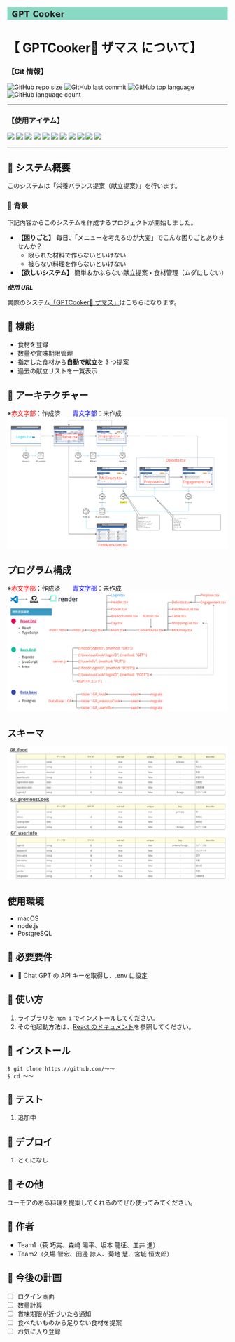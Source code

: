 ![](img/2023-06-05-01-40-06.png)

# 【 GPTCooker🥘 ザマス について】

### 【Git 情報】

![GitHub repo size](https://img.shields.io/github/repo-size/SakamotoRyusei627/GreenfieldProject2)
![GitHub last commit](https://img.shields.io/github/last-commit/SakamotoRyusei627/GreenfieldProject2)
![GitHub top language](https://img.shields.io/github/languages/top/SakamotoRyusei627/GreenfieldProject2)
![GitHub language count](https://img.shields.io/github/languages/count/SakamotoRyusei627/GreenfieldProject2)

---

### 【使用アイテム】

<div>
<img src="https://img.shields.io/badge/-Javascript-F7DF1E.svg?logo=javascript&style=plastic">
<img src="https://img.shields.io/badge/-Typescript-007ACC.svg?logo=typescript&style=plastic">
<img src="https://img.shields.io/badge/-Css3-1572B6.svg?logo=css3&style=plastic">
<img src="https://img.shields.io/badge/-Html5-E34F26.svg?logo=html5&style=plastic">
<img src="https://img.shields.io/badge/-Postgresql-336791.svg?logo=postgresql&style=plastic">
<img src="https://img.shields.io/badge/-Postman-FF6C37.svg?logo=postman&style=plastic">
<img src="https://img.shields.io/badge/-React-61DAFB.svg?logo=react&style=plastic">
<img src="https://img.shields.io/badge/-Slack-4A154B.svg?logo=slack&style=plastic">
<img src="https://img.shields.io/badge/-Node.js-339933.svg?logo=node.js&style=plastic">
<img src="https://img.shields.io/badge/-Nodemon-76D04B.svg?logo=nodemon&style=plastic">
<img src="https://img.shields.io/badge/-Npm-CB3837.svg?logo=npm&style=plastic">
</div>

<hr>

## 🥘 システム概要

このシステムは「栄養バランス提案（献立提案）」を行います。

### 🥘 背景

下記内容からこのシステムを作成するプロジェクトが開始しました。

- **【困りごと】** 毎日、「メニューを考えるのが大変」でこんな困りごとありませんか？
  - 限られた材料で作らないといけない
  - 被らない料理を作らないといけない
- **【欲しいシステム】** 簡単＆かぶらない献立提案・食材管理（ムダにしない）

**_使用 URL_**

実際のシステム[「GPTCooker🥘 ザマス」](https://vermouth.onrender.com/)はこちらになります。

## 🥘 機能

- 食材を登録
- 数量や賞味期限管理
- 指定した食材から**自動で献立**を 3 つ提案
- 過去の献立リストを一覧表示

## 🥘 アーキテクチャー

※<font color="Red">赤文字部</font>：作成済　　<font color="blue">青文字部</font>：未作成
![](img/2023-06-05-01-51-15.png)

## プログラム構成

※<font color="Red">赤文字部</font>：作成済　　<font color="blue">青文字部</font>：未作成
![](img/2023-06-05-01-58-50.png)

## スキーマ

![](img/2023-06-05-01-57-31.png)

## 使用環境

- macOS
- node.js
- PostgreSQL

## 🥘 必要要件

- 🔑 Chat GPT の API キーを取得し、.env に設定

## 🥘 使い方

1. ライブラリを `npm i` でインストールしてください。
2. その他起動方法は、[React のドキュメント](/README_Install.ja.md)を参照してください。

## 🥘 インストール

```
$ git clone https://github.com/〜〜
$ cd 〜〜
```

## 🥘 テスト

1. 追加中

## 🥘 デプロイ

1. とくになし

## 🥘 その他

ユーモアのある料理を提案してくれるのでぜひ使ってみてください。

## 🥘 作者

- Team1（萩 巧実、森﨑 陽平、坂本 龍征、皿井 進）
- Team2（久場 智宏、田邊 諒人、菊地 慧、宮城 恒太郎）

## 🥘 今後の計画

- [ ] ログイン画面
- [ ] 数量計算
- [ ] 賞味期限が近づいたら通知
- [ ] 食べたいものから足りない食材を提案
- [ ] お気に入り登録
